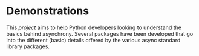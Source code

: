 Demonstrations
==============

This *project* aims to help Python developers looking to understand the basics
behind asynchrony. Several packages have been developed that go into the 
different (basic) details offered by the various async standard library 
packages.
